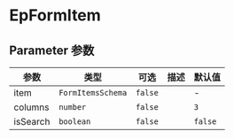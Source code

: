 # EpFormItem
## Parameter 参数
| 参数 | 类型 | 可选 | 描述 | 默认值 |
| --- | --- | --- | --- | --- |
| item | `FormItemsSchema` | `false` |  | -
| columns | `number` | `false` |  | `3`
| isSearch | `boolean` | `false` |  | `false`
